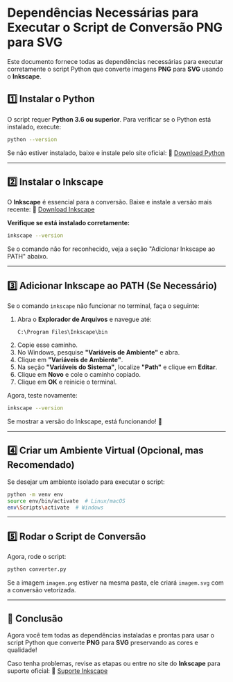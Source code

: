 # Dependências Necessárias para Executar o Script de Conversão PNG para SVG

Este documento fornece todas as dependências necessárias para executar corretamente o script Python que converte imagens **PNG** para **SVG** usando o **Inkscape**.

## 1️⃣ Instalar o Python
O script requer **Python 3.6 ou superior**. Para verificar se o Python está instalado, execute:
```sh
python --version
```
Se não estiver instalado, baixe e instale pelo site oficial:
🔗 [Download Python](https://www.python.org/downloads/)

---

## 2️⃣ Instalar o Inkscape
O **Inkscape** é essencial para a conversão. Baixe e instale a versão mais recente:
🔗 [Download Inkscape](https://inkscape.org/release/)

**Verifique se está instalado corretamente:**
```sh
inkscape --version
```
Se o comando não for reconhecido, veja a seção "Adicionar Inkscape ao PATH" abaixo.

---

## 3️⃣ Adicionar Inkscape ao PATH (Se Necessário)
Se o comando `inkscape` não funcionar no terminal, faça o seguinte:

1. Abra o **Explorador de Arquivos** e navegue até:
   ```
   C:\Program Files\Inkscape\bin
   ```
2. Copie esse caminho.
3. No Windows, pesquise **"Variáveis de Ambiente"** e abra.
4. Clique em **"Variáveis de Ambiente"**.
5. Na seção **"Variáveis do Sistema"**, localize **"Path"** e clique em **Editar**.
6. Clique em **Novo** e cole o caminho copiado.
7. Clique em **OK** e reinicie o terminal.

Agora, teste novamente:
```sh
inkscape --version
```
Se mostrar a versão do Inkscape, está funcionando! 🚀

---

## 4️⃣ Criar um Ambiente Virtual (Opcional, mas Recomendado)
Se desejar um ambiente isolado para executar o script:
```sh
python -m venv env
source env/bin/activate  # Linux/macOS
env\Scripts\activate  # Windows
```

---

## 5️⃣ Rodar o Script de Conversão
Agora, rode o script:
```sh
python converter.py
```
Se a imagem `imagem.png` estiver na mesma pasta, ele criará `imagem.svg` com a conversão vetorizada.

---

## 📌 Conclusão
Agora você tem todas as dependências instaladas e prontas para usar o script Python que converte **PNG** para **SVG** preservando as cores e qualidade!

Caso tenha problemas, revise as etapas ou entre no site do **Inkscape** para suporte oficial:
🔗 [Suporte Inkscape](https://inkscape.org/learn/faq/)
